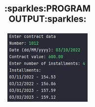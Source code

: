 <h1 align="center">
    :sparkles:PROGRAM OUTPUT:sparkles:
</h1>

##
<p align="center">
    <img src="assets/output.png">
</p>
